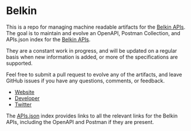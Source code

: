 # BelkinThis is a repo for managing machine readable artifacts for the [Belkin APIs](http://www.belkin.com/us/wemo-switch). The goal is to maintain and evolve an OpenAPI, Postman Collection, and APIs.json index for the [Belkin APIs](http://www.belkin.com/us/wemo-switch).They are a constant work in progress, and will be updated on a regular basis when new information is added, or more of the specifications are supported.Feel free to submit a pull request to evolve any of the artifacts, and leave GitHub issues if you have any questions, comments, or feedback.- [Website](http://www.belkin.com/us/wemo-switch)- [Developer](http://www.belkin.com/us/wemo-switch)- [Twitter](https://twitter.com/belkin)The [APIs.json](https://github.com/api-evangelist/belkin/blob/master/apis.json) index provides links to all the relevant links for the Belkin APIs, including the OpenAPI and Postman if they are present.